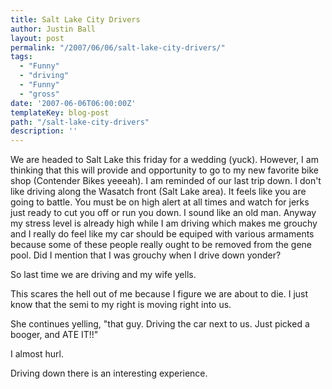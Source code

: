 ```yaml
---
title: Salt Lake City Drivers
author: Justin Ball
layout: post
permalink: "/2007/06/06/salt-lake-city-drivers/"
tags:
  - "Funny"
  - "driving"
  - "Funny"
  - "gross"
date: '2007-06-06T06:00:00Z'
templateKey: blog-post
path: "/salt-lake-city-drivers"
description: ''
---
```


We are headed to Salt Lake this friday for a wedding (yuck). However, I am thinking that this will provide and opportunity to go to my new favorite bike shop (Contender Bikes yeeeah). I am reminded of our last trip down. I don't like driving along the Wasatch front (Salt Lake area). It feels like you are going to battle. You must be on high alert at all times and watch for jerks just ready to cut you off or run you down. I sound like an old man. Anyway my stress level is already high while I am driving which makes me grouchy and I really do feel like my car should be equiped with various armaments because some of these people really ought to be removed from the gene pool. Did I mention that I was grouchy when I drive down yonder?

So last time we are driving and my wife yells.

This scares the hell out of me because I figure we are about to die. I just know that the semi to my right is moving right into us.

She continues yelling, "that guy. Driving the car next to us. Just picked a booger, and ATE IT!!"

I almost hurl.

Driving down there is an interesting experience.
